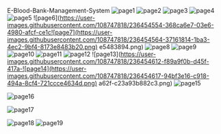 E-Blood-Bank-Management-System
![page1](https://user-images.githubusercontent.com/108747818/236454488-23774dc8-3915-430d-8817-9d0eb02789ea.png)
![page2](https://user-images.githubusercontent.com/108747818/236454501-adc205a9-06e4-4eda-8b56-fe083f29ef29.png)
![page3](https://user-images.githubusercontent.com/108747818/236454523-4663b3df-58d2-4370-acf6-76609f211577.png)
![page4](https://user-images.githubusercontent.com/108747818/236454533-135d2efd-8fb4-404a-aa8b-689f651b3c25.png)
![page5](https://user-images.githubusercontent.com/108747818/236454543-603798ca-4e5b-441a-ae4e-23da99ecdf31.png)
![page6](https://user-images.githubusercontent.com/108747818/236454554-368ca6e7-03e6-4980-afcf-ce1c![page7](https://user-images.githubusercontent.com/108747818/236454564-37161814-1ba3-4ec2-9bf4-8173e8483b20.png)
e5483894.png)
![page8](https://user-images.githubusercontent.com/108747818/236454580-c7e897e8-aa60-4318-bf5b-236d4c4adc71.png)
![page9](https://user-images.githubusercontent.com/108747818/236454589-ca6b22f5-db07-47d6-b1b8-b7414e04edb3.png)
![page10](https://user-images.githubusercontent.com/108747818/236454597-5f9a3387-d49c-47f0-a6b5-6f94b7d2f276.png)
![page11](https://user-images.githubusercontent.com/108747818/236454602-1941bcc5-4f31-4587-b046-50806240b0f7.png)
![page12](https://user-images.githubusercontent.com/108747818/236454607-52b618d1-360e-4a3d-8e67-81d3958e0462.png)
![page13](https://user-images.githubusercontent.com/108747818/236454612-f89a9f0b-d45f-417a-![page14](https://user-images.githubusercontent.com/108747818/236454617-94bf3e16-c918-494a-8cf4-721ccce4634d.png)
a62f-c23a93b882c3.png)
![page15](https://user-images.githubusercontent.com/108747818/236454661-240c26e1-098c-43fd-b5f1-719c0dea63d4.png)

![page16](https://user-images.githubusercontent.com/108747818/236454689-bcd2d000-f4a4-48c3-b243-451e4786be5d.png)

![page17](https://user-images.githubusercontent.com/108747818/236454730-da858f78-4287-4aac-a4e0-59ab5bdc5cc8.png)


![page18](https://user-images.githubusercontent.com/108747818/236454767-59935e32-30ed-491b-83b2-a161636b2ca9.png)
![page19](https://user-images.githubusercontent.com/108747818/236454804-bc1a958b-59e2-4524-9485-b370250eb005.png)
